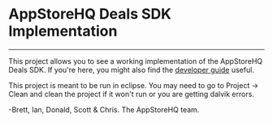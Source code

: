 # AppStoreHQ Deals SDK Implementation

----

This project allows you to see a working implementation of the AppStoreHQ Deals SDK.  If you're here, you might also find the [developer guide](http://www.appstorehq.com/deals/developer/guide) useful.

This project is meant to be run in eclipse.  You may need to go to Project -> Clean and clean the project if it won't run or you are getting dalvik errors.

-Brett, Ian, Donald, Scott & Chris.  The AppStoreHQ team.